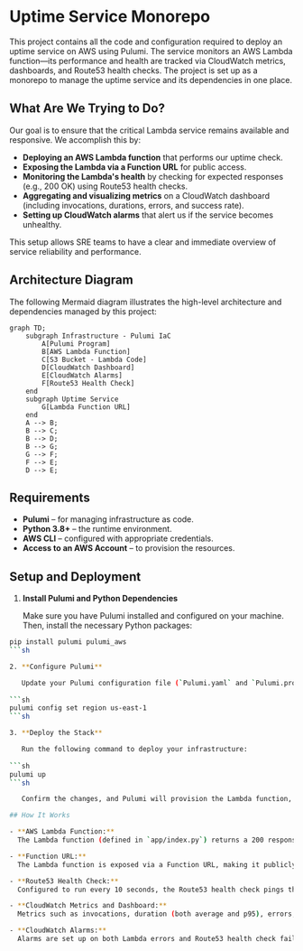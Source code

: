 # Uptime Service Monorepo

This project contains all the code and configuration required to deploy an uptime service on AWS using Pulumi. The service monitors an AWS Lambda function—its performance and health are tracked via CloudWatch metrics, dashboards, and Route53 health checks. The project is set up as a monorepo to manage the uptime service and its dependencies in one place.

## What Are We Trying to Do?

Our goal is to ensure that the critical Lambda service remains available and responsive. We accomplish this by:

- **Deploying an AWS Lambda function** that performs our uptime check.
- **Exposing the Lambda via a Function URL** for public access.
- **Monitoring the Lambda's health** by checking for expected responses (e.g., 200 OK) using Route53 health checks.
- **Aggregating and visualizing metrics** on a CloudWatch dashboard (including invocations, durations, errors, and success rate).
- **Setting up CloudWatch alarms** that alert us if the service becomes unhealthy.

This setup allows SRE teams to have a clear and immediate overview of service reliability and performance.

## Architecture Diagram

The following Mermaid diagram illustrates the high-level architecture and dependencies managed by this project:

```mermaid
graph TD;
    subgraph Infrastructure - Pulumi IaC
        A[Pulumi Program] 
        B[AWS Lambda Function]
        C[S3 Bucket - Lambda Code]
        D[CloudWatch Dashboard]
        E[CloudWatch Alarms]
        F[Route53 Health Check]
    end
    subgraph Uptime Service
        G[Lambda Function URL]
    end
    A --> B;
    B --> C;
    B --> D;
    B --> G;
    G --> F;
    F --> E;
    D --> E;
```

## Requirements

- **Pulumi** – for managing infrastructure as code.
- **Python 3.8+** – the runtime environment.
- **AWS CLI** – configured with appropriate credentials.
- **Access to an AWS Account** – to provision the resources.

## Setup and Deployment

1. **Install Pulumi and Python Dependencies**

   Make sure you have Pulumi installed and configured on your machine. Then, install the necessary Python packages:

```sh
pip install pulumi pulumi_aws
```sh

2. **Configure Pulumi**

   Update your Pulumi configuration file (`Pulumi.yaml` and `Pulumi.prod.yaml`) with the correct AWS region and stack details.
   
```sh
pulumi config set region us-east-1
```sh

3. **Deploy the Stack**

   Run the following command to deploy your infrastructure:
   
```sh
pulumi up
```sh

   Confirm the changes, and Pulumi will provision the Lambda function, S3 bucket, CloudWatch dashboard, and all associated resources.

## How It Works

- **AWS Lambda Function:**  
  The Lambda function (defined in `app/index.py`) returns a 200 response when the required `BUCKET_NAME` environment variable is present. If missing, it raises an error (or returns a non-200 response as needed).

- **Function URL:**  
  The Lambda function is exposed via a Function URL, making it publicly accessible for health checks.

- **Route53 Health Check:**  
  Configured to run every 10 seconds, the Route53 health check pings the Lambda Function URL and checks for a healthy (200) response. If the response is below 200, the check fails.

- **CloudWatch Metrics and Dashboard:**  
  Metrics such as invocations, duration (both average and p95), errors, and throttles are aggregated and visualized on a CloudWatch dashboard. This dashboard is designed with SRE metrics in mind.

- **CloudWatch Alarms:**  
  Alarms are set up on both Lambda errors and Route53 health check failures. This ensures that any downtime or service degradation triggers immediate alerts for SRE action.


